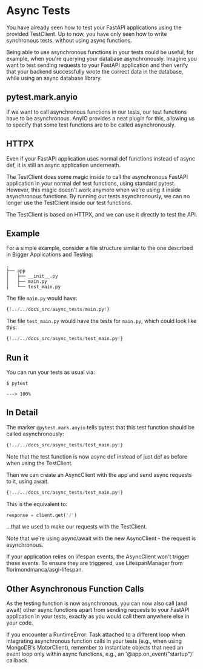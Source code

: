 # Async Tests

You have already seen how to test your FastAPI applications using the provided TestClient. Up to now, you have only seen how to write synchronous tests, without using async functions.

Being able to use asynchronous functions in your tests could be useful, for example, when you're querying your database asynchronously. Imagine you want to test sending requests to your FastAPI application and then verify that your backend successfully wrote the correct data in the database, while using an async database library.

## pytest.mark.anyio

If we want to call asynchronous functions in our tests, our test functions have to be asynchronous. AnyIO provides a neat plugin for this, allowing us to specify that some test functions are to be called asynchronously.

## HTTPX

Even if your FastAPI application uses normal def functions instead of async def, it is still an async application underneath.

The TestClient does some magic inside to call the asynchronous FastAPI application in your normal def test functions, using standard pytest. However, this magic doesn't work anymore when we're using it inside asynchronous functions. By running our tests asynchronously, we can no longer use the TestClient inside our test functions.

The TestClient is based on HTTPX, and we can use it directly to test the API.

## Example

For a simple example, consider a file structure similar to the one described in Bigger Applications and Testing:

```
.
├── app
│   ├── __init__.py
│   ├── main.py
│   └── test_main.py
```

The file `main.py` would have:

```Python
{!../../docs_src/async_tests/main.py!}
```

The file `test_main.py` would have the tests for `main.py`, which could look like this:

```Python
{!../../docs_src/async_tests/test_main.py!}
```

## Run it

You can run your tests as usual via:

```console
$ pytest

---> 100%
```

## In Detail

The marker `@pytest.mark.anyio` tells pytest that this test function should be called asynchronously:

```Python hl_lines="7"
{!../../docs_src/async_tests/test_main.py!}
```

Note that the test function is now async def instead of just def as before when using the TestClient.

Then we can create an AsyncClient with the app and send async requests to it, using await.

```Python hl_lines="9-12"
{!../../docs_src/async_tests/test_main.py!}
```

This is the equivalent to:

```Python
response = client.get('/')
```

...that we used to make our requests with the TestClient.

Note that we're using async/await with the new AsyncClient - the request is asynchronous.

If your application relies on lifespan events, the AsyncClient won't trigger these events. To ensure they are triggered, use LifespanManager from florimondmanca/asgi-lifespan.

## Other Asynchronous Function Calls

As the testing function is now asynchronous, you can now also call (and await) other async functions apart from sending requests to your FastAPI application in your tests, exactly as you would call them anywhere else in your code.

If you encounter a RuntimeError: Task attached to a different loop when integrating asynchronous function calls in your tests (e.g., when using MongoDB's MotorClient), remember to instantiate objects that need an event loop only within async functions, e.g., an '@app.on_event("startup")' callback.